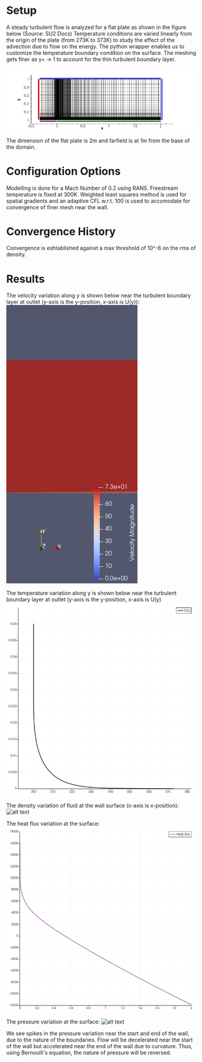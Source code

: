 # Setup

A steady turbulent flow is analyzed for a flat plate as shown in the figure below (Source: SU2 Docs) Temperature conditions are varied linearly from the origin of the plate (from 273K to 373K) to study the effect of the advection due to flow on the energy. The python wrapper enables us to customize the temperature boundary condition on the surface. The meshing gets finer as y+ -> 1 to account for the thin turbulent boundary layer. 

![alt text](https://github.com/pastriano16/SU2/blob/master/assignments/Task4/img/turb_plate_mesh_bcs.png?raw=true)

The dimension of the flat plate is 2m and farfield is at 1m from the base of the domain.

# Configuration Options

Modelling is done for a Mach Number of 0.2 using RANS. Freestream temperature is fixed at 300K. Weighted least squares method is used for spatial gradients and an adaptive CFL w.r.t. 100 is used to accomodate for convergence of finer mesh near the wall.

# Convergence History

Convergence is eshtablished against a max threshold of 10^-6 on the rms of density.

# Results

The velocity variation along y is shown below near the turbulent boundary layer at outlet (y-axis is the y-position, x-axis is U(y)): 
![alt text](https://github.com/pastriano16/SU2/blob/master/assignments/Task4/img/U_y.png?raw=true)

The temperature variation along y is shown below near the turbulent boundary layer at outlet (y-axis is the y-position, x-axis is U(y)![alt text](https://github.com/pastriano16/SU2/blob/master/assignments/Task4/img/temperature_y.png?raw=true)

The density variation of fluid at the wall surface (x-axis is x-position):
![alt text](https://github.com/pastriano16/SU2/blob/master/assignments/Task4/img/density.png?raw=true)

The heat flux variation at the surface:
![alt text](https://github.com/pastriano16/SU2/blob/master/assignments/Task4/img/heat_flux.png?raw=true)

The pressure variation at the surface:
![alt text](https://github.com/pastriano16/SU2/blob/master/assignments/Task4/img/pressure_flux.png?raw=true)

We see spikes in the pressure variation near the start and end of the wall, due to the nature of the boundaries. Flow will be decelerated near the start of the wall but accelerated near the end of the wall due to curvature. Thus, using Bernoulli's equation, the nature of pressure will be reversed.